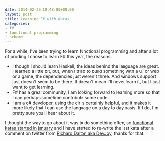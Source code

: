 ```yaml
---
date: 2014-02-25 10:48:00+00:00
layout: post
title: Learning F# with Katas
categories:
- f#
- functional programming
- scheme
---
```


For a while, I've been trying to learn functional programming and after a lot of proding I chose to learn F# this year, the reasons:

- I though I should learn Haskell, the ideas behind the language are great.  I learned a little bit, but, when I tried to build something with a UI or web or a game, the dependencies just weren't three. And windows support just doesn't seem to be there. It doesn't mean I'll never learn it, but I just  want to get learning.
- F# has a great community, I am looking forward to learning more so that I can perhaps sometime contribute some code.
- I am a c# developer, using the clr is certainly helpful, and it makes it more likely that I can use the language on a day to day basis. If I do, I'm pretty sure you ll hear about it.

I thought the way to go about it was to do something often, so [functional katas started in january][fk] and I have started to re-write the last kata after a comment on twitter from [Richard Dalton aka DevJoy][dj], thanks for that.




[fk]:http://functionalkats.tumblr.com/
[dj]:http://www.devjoy.com/

